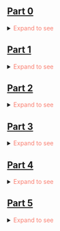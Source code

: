 <h2><a href="https://github.com/boolYikes/fsopen/tree/main/Part00">Part 0</a></h2>
<details>
    <summary><span style="color:salmon">Expand to see</span></summary>
    <ul>
        <li>Ex01</li>
        <li>Ex02</li>
        <li>Ex03</li>
        <li><a href="https://github.com/boolYikes/fsopen/blob/main/Part00/ex04.md">Ex04</a></li>
        <li><a href="https://github.com/boolYikes/fsopen/blob/main/Part00/ex05.md">Ex05</a></li>
        <li><a href="https://github.com/boolYikes/fsopen/blob/main/Part00/ex06.md">Ex06</a></li>
    </ul>
</details>
<h2><a href="https://github.com/boolYikes/fsopen/tree/main/Part01">Part 1</a></h2>
<details>
    <summary><span style="color:salmon">Expand to see</span></summary>
    <ul>
        <li><a href="https://github.com/boolYikes/fsopen/tree/main/Part01/courseinfo/README.md">Ex1.1-1.5 course info</a></li>
        <li><a href="https://github.com/boolYikes/fsopen/tree/main/Part01/unicafe/README.md">Ex1.6-1.11 unicafe</a></li>
        <li><a href="https://github.com/boolYikes/fsopen/tree/main/Part01/anecdotes/README.md">Ex1.12-1.14 anecdote</a></li>
    </ul>
</details>
<h2><a href="https://github.com/boolYikes/fsopen/tree/main/Part02">Part 2</a></h2>
<details>
    <summary><span style="color:salmon">Expand to see</span></summary>
    <ul>
        <li><a href="https://github.com/boolYikes/fsopen/tree/main/Part02/courseinfo_continued">Ex2.1-2.5 course info continued</a></li>
        <li><a href="https://github.com/boolYikes/fsopen/tree/main/Part02/phonebook">Ex2.6-2.11 phonebook</a></li>
        <li><a href="https://github.com/boolYikes/fsopen/tree/main/Part02/phonebook">Ex2.12-2.17 phonebook</a></li>
        <li><a href="https://github.com/boolYikes/fsopen/tree/main/Part02/data_for_countries">Ex2.18-2.20 data for countries</a></li>
    </ul>
</details>
<h2><a href="https://github.com/boolYikes/fsopen/tree/main/Part03">Part 3</a></h2>
<details>
    <summary><span style="color:salmon">Expand to see</span></summary>
    <ul>
        <li><a href="https://github.com/boolYikes/fsopen/tree/main/Part03/phonebook_backend">Ex3.1-3.6 phonebook backend</a></li>
        <li><a href="https://github.com/boolYikes/fsopen/tree/main/Part03/phonebook_backend">Ex3.7-3.8 phonebook backend</a></li>
        <li><a href="https://github.com/boolYikes/fsopen/tree/main/Part03/phonebook_backend">Ex3.9-3.11 phonebook online</a></li>
        <li><a href="https://github.com/boolYikes/fsopen/tree/main/Part03/phonebook_backend/mongo.js">Ex3.12 phonebook database</a></li>
        <li><a href="https://github.com/boolYikes/fsopen/tree/main/Part03/phonebook_backend">Ex3.13-3.14 phonebook database</a></li>
        <li><a href="https://github.com/boolYikes/fsopen/tree/main/Part03/phonebook_backend">Ex3.15-3.18 phonebook database</a></li>
        <li><a href="https://github.com/boolYikes/fsopen/tree/main/Part03/phonebook_backend">Ex3.19-3.21 phonebook database</a></li>
        <li><a href="https://github.com/boolYikes/fsopen/tree/main/Part03/phonebook_backend">Ex3.22 phonebook eslint</a></li>
    </ul>
</details>
<h2><a href="https://github.com/boolYikes/fsopen/tree/main/Part04">Part 4</a></h2>
<details>
    <summary><span style="color:salmon">Expand to see</span></summary>
    <ul>
        <li><a href="https://github.com/boolYikes/fsopen/tree/main/Part04/blogList">Ex4.1-4.2 blog list</a></li>
        <li><a href="https://github.com/boolYikes/fsopen/tree/main/Part04/blogList">Ex4.3-4.7 blog list</a></li>
        <li><a href="https://github.com/boolYikes/fsopen/tree/main/Part04/blogList">Ex4.8-4.12 blog list tests</a></li>
        <li><a href="https://github.com/boolYikes/fsopen/tree/main/Part04/blogList">Ex4.13-4.14 blog list expansions</a></li>
        <li><a href="https://github.com/boolYikes/fsopen/tree/main/Part04/blogList">Ex4.15-4.23 blog list expansions</a></li>
    </ul>
</details>
<h2><a href="https://github.com/boolYikes/fsopen/tree/main/Part05">Part 5</a></h2>
<details>
    <summary><span style="color:salmon">Expand to see</span></summary>
    <ul>
        <li><a href="https://github.com/boolYikes/fsopen/tree/main/Part05/bloglist-frontend">Ex5.1 blog front login</a></li>
    </ul>
</details>